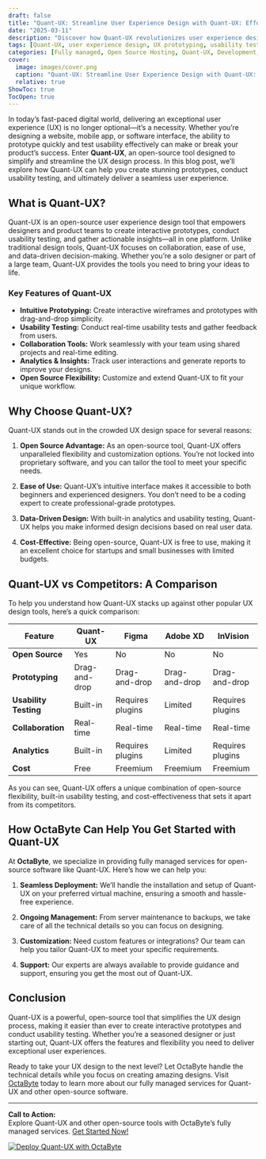 ```yaml
---
draft: false
title: "Quant-UX: Streamline User Experience Design with Quant-UX: Effortless Prototyping & Usability Testing"
date: "2025-03-11"
description: "Discover how Quant-UX revolutionizes user experience design with its intuitive prototyping and usability testing tools. Learn why Quant-UX is the go-to solution for designers and businesses looking to streamline their UX workflows."
tags: [Quant-UX, user experience design, UX prototyping, usability testing, open source UX tools, Quant-UX vs competitors, Quant-UX features, Quant-UX benefits, OctaByte managed services]
categories: [Fully managed, Open Source Hosting, Quant-UX, Development, Others]
cover:
  image: images/cover.png
  caption: "Quant-UX: Streamline User Experience Design with Quant-UX: Effortless Prototyping & Usability Testing"
  relative: true
ShowToc: true
TocOpen: true
---
```



In today’s fast-paced digital world, delivering an exceptional user experience (UX) is no longer optional—it’s a necessity. Whether you’re designing a website, mobile app, or software interface, the ability to prototype quickly and test usability effectively can make or break your product’s success. Enter **Quant-UX**, an open-source tool designed to simplify and streamline the UX design process. In this blog post, we’ll explore how Quant-UX can help you create stunning prototypes, conduct usability testing, and ultimately deliver a seamless user experience.

## What is Quant-UX?

Quant-UX is an open-source user experience design tool that empowers designers and product teams to create interactive prototypes, conduct usability testing, and gather actionable insights—all in one platform. Unlike traditional design tools, Quant-UX focuses on collaboration, ease of use, and data-driven decision-making. Whether you’re a solo designer or part of a large team, Quant-UX provides the tools you need to bring your ideas to life.

### Key Features of Quant-UX

- **Intuitive Prototyping:** Create interactive wireframes and prototypes with drag-and-drop simplicity.
- **Usability Testing:** Conduct real-time usability tests and gather feedback from users.
- **Collaboration Tools:** Work seamlessly with your team using shared projects and real-time editing.
- **Analytics & Insights:** Track user interactions and generate reports to improve your designs.
- **Open Source Flexibility:** Customize and extend Quant-UX to fit your unique workflow.

## Why Choose Quant-UX?

Quant-UX stands out in the crowded UX design space for several reasons:

1. **Open Source Advantage:** As an open-source tool, Quant-UX offers unparalleled flexibility and customization options. You’re not locked into proprietary software, and you can tailor the tool to meet your specific needs.
   
2. **Ease of Use:** Quant-UX’s intuitive interface makes it accessible to both beginners and experienced designers. You don’t need to be a coding expert to create professional-grade prototypes.

3. **Data-Driven Design:** With built-in analytics and usability testing, Quant-UX helps you make informed design decisions based on real user data.

4. **Cost-Effective:** Being open-source, Quant-UX is free to use, making it an excellent choice for startups and small businesses with limited budgets.

## Quant-UX vs Competitors: A Comparison

To help you understand how Quant-UX stacks up against other popular UX design tools, here’s a quick comparison:

| Feature                | Quant-UX               | Figma                  | Adobe XD              | InVision              |
|------------------------|------------------------|------------------------|------------------------|------------------------|
| **Open Source**        | Yes                    | No                     | No                     | No                     |
| **Prototyping**        | Drag-and-drop          | Drag-and-drop          | Drag-and-drop          | Drag-and-drop          |
| **Usability Testing**  | Built-in               | Requires plugins       | Limited                | Requires plugins       |
| **Collaboration**      | Real-time              | Real-time              | Real-time              | Real-time              |
| **Analytics**          | Built-in               | Requires plugins       | Limited                | Requires plugins       |
| **Cost**               | Free                   | Freemium               | Freemium               | Freemium               |

As you can see, Quant-UX offers a unique combination of open-source flexibility, built-in usability testing, and cost-effectiveness that sets it apart from its competitors.

## How OctaByte Can Help You Get Started with Quant-UX

At **OctaByte**, we specialize in providing fully managed services for open-source software like Quant-UX. Here’s how we can help you:

1. **Seamless Deployment:** We’ll handle the installation and setup of Quant-UX on your preferred virtual machine, ensuring a smooth and hassle-free experience.
   
2. **Ongoing Management:** From server maintenance to backups, we take care of all the technical details so you can focus on designing.

3. **Customization:** Need custom features or integrations? Our team can help you tailor Quant-UX to meet your specific requirements.

4. **Support:** Our experts are always available to provide guidance and support, ensuring you get the most out of Quant-UX.

## Conclusion

Quant-UX is a powerful, open-source tool that simplifies the UX design process, making it easier than ever to create interactive prototypes and conduct usability testing. Whether you’re a seasoned designer or just starting out, Quant-UX offers the features and flexibility you need to deliver exceptional user experiences.

Ready to take your UX design to the next level? Let OctaByte handle the technical details while you focus on creating amazing designs. Visit [OctaByte](https://octabyte.io) today to learn more about our fully managed services for Quant-UX and other open-source software.

---

**Call to Action:**  
Explore Quant-UX and other open-source tools with OctaByte’s fully managed services. [Get Started Now!](https://octabyte.io)

[![Deploy Quant-UX with OctaByte](/images/deploy-on-octabyte.png)](https://octabyte.io/fully-managed-open-source-services/development/others/quant-ux)